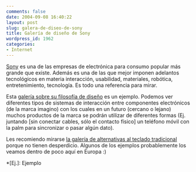 ```yaml
---
comments: false
date: 2004-09-08 16:40:22
layout: post
slug: galera-de-diseo-de-sony
title: Galería de diseño de Sony
wordpress_id: 1962
categories:
- Internet
---
```


[Sony](http://www.sony.net/) es una de las empresas de electrónica para consumo popular más grande que existe. Además es una de las que mejor imponen adelantos tecnológicos en materia interacción, usabilidad, materiales, robótica, entretenimiento, tecnología. Es todo una referencia para mirar.





Esta [galería sobre su filosofía de diseño](http://www.sony.net/Fun/SonyDesign/) es un ejemplo. Podemos ver diferentes tipos de sistemas de interacción entre componentes electrónicos (de la marca imagino) con los cuales en un futuro (cercano o lejano) muchos productos de la marca se podrán utilizar de diferentes formas (Ej. juntando [sin conectar cables, sólo el contacto físico] un teléfono móvil con la palm para sincronizar o pasar algún dato).





Les recomiendo mirarse [la galería de alternativas al teclado tradicional](http://www.sony.net/Fun/SonyDesign/2003/home.html) porque no tienen desperdicio. Algunos de los ejemplos probablemente los veamos dentro de poco aquí en Europa :)




 
  *[Ej.]: Ejemplo

